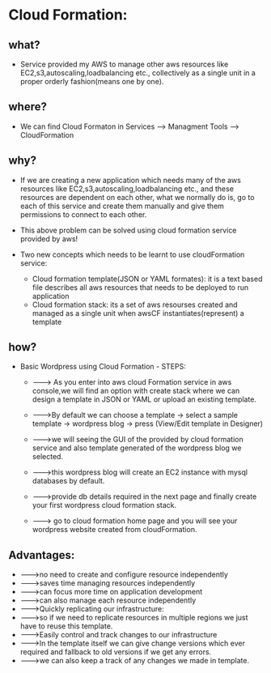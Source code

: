 # Cloud Formation:
## what?
* Service provided my AWS to manage other aws resources like EC2,s3,autoscaling,loadbalancing etc.,
    collectively as a single unit in a proper orderly fashion(means one by one).

## where?
* We can find Cloud Formaton in Services --> Managment Tools --> CloudFormation

## why?
* If we are creating a new application which needs many of the aws resources like EC2,s3,autoscaling,loadbalancing etc., and these resources are dependent on each other, what we normally do is, go to each of this service and create them manually and give them permissions to connect to each other.

* This above problem can be solved using cloud formation service provided by aws!

* Two new concepts which needs to be learnt to use cloudFormation service:
    * Cloud formation template(JSON or YAML formates):
        it is a text based file describes all aws resources that needs to be deployed to run application
    * Cloud formation stack:
        its a set of aws resourses created and managed as a single unit when awsCF instantiates(represent) a template

## how?
* Basic Wordpress using Cloud Formation - STEPS:
    * ---> As you enter into aws cloud Formation service in aws console,we will find an option with create stack where we can design a template in JSON or YAML or upload an existing template.

    * --->By default we can choose a template 
        -> select a sample template -> wordpress blog -> press (View/Edit template in Designer)

    * --->we will seeing the GUI of the provided by cloud formation service and also template generated of the 
        wordpress blog we selected.
    
    * --->this wordpress blog will create an EC2 instance with mysql databases by default.

    * --->provide db details required in the next page and finally create your first wordpress cloud formation stack.

    * ---> go to cloud formation home page and you will see your wordpress website created from cloudFormation.

## Advantages:
* --->no need to create and configure resource independently
* --->saves time managing resources independently
* --->can focus more time on application development
* --->can also manage each resource independently
* --->Quickly replicating our infrastructure:
* --->so if we need to replicate resources in multiple regions we just have to reuse this template.
* --->Easily control and track changes to our infrastructure
* --->In the template itself we can give change versions which ever required and fallback to old versions if we     get any errors.
* --->we can also keep a track of any changes we made in template.